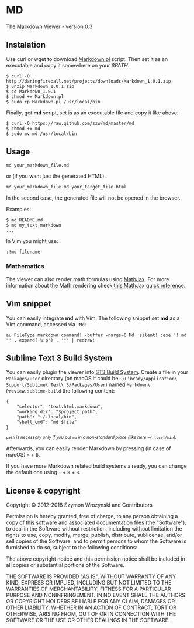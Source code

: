 # MD

The [Markdown](https://daringfireball.net/projects/markdown/) Viewer - version 0.3


## Instalation

Use curl or wget to download [Markdown.pl](http://daringfireball.net/projects/downloads/Markdown_1.0.1.zip) script. Then set it as an executable
and copy it somewhere on your *$PATH*.

    $ curl -O http://daringfireball.net/projects/downloads/Markdown_1.0.1.zip
    $ unzip Markdown_1.0.1.zip
    $ cd Markdown_1.0.1
    $ chmod +x Markdown.pl
    $ sudo cp Markdown.pl /usr/local/bin

Finally, get **md** script, set is as an executable file and copy it like above:

    $ curl -O https://raw.github.com/szw/md/master/md
    $ chmod +x md
    $ sudo mv md /usr/local/bin


## Usage

    md your_markdown_file.md

or (if you want just the generated HTML):

    md your_markdown_file.md your_target_file.html

In the second case, the generated file will not be opened in the browser.

Examples:

    $ md README.md
    $ md my_text.markdown
    ...

In Vim you might use:

    :!md filename

### Mathematics

The viewer can also render math formulas using [MathJax](https://www.mathjax.org). For more information about the Math rendering check [this MathJax quick reference](https://math.meta.stackexchange.com/questions/5020/mathjax-basic-tutorial-and-quick-reference).


## Vim snippet

You can easily integrate **md** with Vim. The following snippet set **md** as
a Vim command, accessed via `:Md`:

    au FileType markdown command! -buffer -nargs=0 Md :silent! :exe '! md "' . expand('%:p') . '"' | redraw!


## Sublime Text 3 Build System

You can easily plugin the viewer into [ST3 Build System](https://www.sublimetext.com/docs/3/build_systems.html). Create a file in your `Packages/User` directory (on macOS it could be `~/Library/Application\ Support/Sublime\ Text\ 3/Packages/User`) named `Markdown\ Preview.sublime-build` the following content:

    {
        "selector": "text.html.markdown",
        "working_dir": "$project_path",
        "path": "~/.local/bin",
        "shell_cmd": "md $file"
    }

<small>_`path` is necessary only if you put `md` in a non-standard place (like here `~/.local/bin`)._</small>

Afterwards, you can easily render Markdown by pressing (in case of macOS) <code>&#8984;</code> + `B`.

If you have more Markdown related build systems already, you can change the default one using <code>&#8679;</code> + <code>&#8984;</code> + `B`.


## License & copyright

Copyright &copy; 2012-2018 Szymon Wrozynski and Contributors

Permission is hereby granted, free of charge, to any person obtaining a copy of
this software and associated documentation files (the "Software"), to deal in
the Software without restriction, including without limitation the rights to
use, copy, modify, merge, publish, distribute, sublicense, and/or sell copies of
the Software, and to permit persons to whom the Software is furnished to do so,
subject to the following conditions:

The above copyright notice and this permission notice shall be included in all
copies or substantial portions of the Software.

THE SOFTWARE IS PROVIDED "AS IS", WITHOUT WARRANTY OF ANY KIND, EXPRESS OR
IMPLIED, INCLUDING BUT NOT LIMITED TO THE WARRANTIES OF MERCHANTABILITY, FITNESS
FOR A PARTICULAR PURPOSE AND NONINFRINGEMENT. IN NO EVENT SHALL THE AUTHORS OR
COPYRIGHT HOLDERS BE LIABLE FOR ANY CLAIM, DAMAGES OR OTHER LIABILITY, WHETHER
IN AN ACTION OF CONTRACT, TORT OR OTHERWISE, ARISING FROM, OUT OF OR IN
CONNECTION WITH THE SOFTWARE OR THE USE OR OTHER DEALINGS IN THE SOFTWARE.
